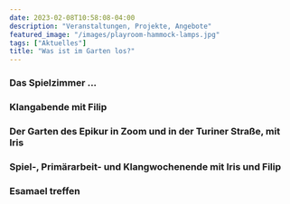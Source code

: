 ```yaml
---
date: 2023-02-08T10:58:08-04:00
description: "Veranstaltungen, Projekte, Angebote"
featured_image: "/images/playroom-hammock-lamps.jpg"
tags: ["Aktuelles"]
title: "Was ist im Garten los?"
---
```


### Das Spielzimmer ...  

### Klangabende mit Filip  

### Der Garten des Epikur in Zoom und in der Turiner Straße, mit Iris  

### Spiel-, Primärarbeit- und Klangwochenende mit Iris und Filip  

### Esamael treffen  


